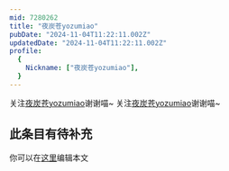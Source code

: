 ```yaml
---
mid: 7280262
title: "夜炭苍yozumiao"
pubDate: "2024-11-04T11:22:11.002Z"
updatedDate: "2024-11-04T11:22:11.002Z"
profile:
  {
    Nickname: ["夜炭苍yozumiao"],
  }
---
```


关注[夜炭苍yozumiao](https://space.bilibili.com/7280262)谢谢喵~ 关注[夜炭苍yozumiao](https://space.bilibili.com/7280262)谢谢喵~

## 此条目有待补充
你可以在[这里](https://github.com/Yuhanawa/VTuber.ICU-Content/edit/master/v/夜炭苍yozumiao/index.md)编辑本文
